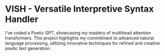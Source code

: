 # VISH - Versatile Interpretive Syntax Handler
I've coded a Poetic GPT, showcasing my mastery of multihead attention transformers. This project highlights my commitment to advanced natural language processing, utilizing innovative techniques for refined and creative poetic text generation.
